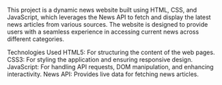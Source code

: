 This project is a dynamic news website built using HTML, CSS, and JavaScript, which leverages the News API to fetch and display the latest news articles from various sources. The website is designed to provide users with a seamless experience in accessing current news across different categories.


Technologies Used
HTML5: For structuring the content of the web pages.
CSS3: For styling the application and ensuring responsive design.
JavaScript: For handling API requests, DOM manipulation, and enhancing interactivity.
News API: Provides live data for fetching news articles.
